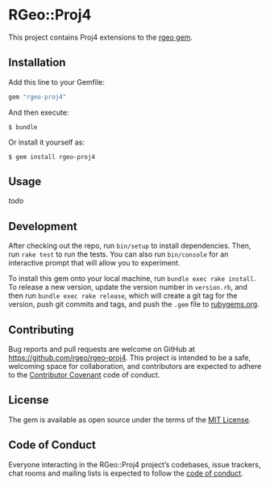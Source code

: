 # RGeo::Proj4

This project contains Proj4 extensions to the [rgeo gem](https://github.com/rgeo/rgeo).

## Installation

Add this line to your Gemfile:

```ruby
gem "rgeo-proj4"
```

And then execute:

    $ bundle

Or install it yourself as:

    $ gem install rgeo-proj4

## Usage

_todo_


## Development

After checking out the repo, run `bin/setup` to install dependencies. Then, run `rake test` to run the tests. You can also run `bin/console` for an interactive prompt that will allow you to experiment.

To install this gem onto your local machine, run `bundle exec rake install`. To release a new version, update the version number in `version.rb`, and then run `bundle exec rake release`, which will create a git tag for the version, push git commits and tags, and push the `.gem` file to [rubygems.org](https://rubygems.org).

## Contributing

Bug reports and pull requests are welcome on GitHub at https://github.com/rgeo/rgeo-proj4. This project is intended to be a safe, welcoming space for collaboration, and contributors are expected to adhere to the [Contributor Covenant](http://contributor-covenant.org) code of conduct.

## License

The gem is available as open source under the terms of the [MIT License](https://opensource.org/licenses/MIT).

## Code of Conduct

Everyone interacting in the RGeo::Proj4 project’s codebases, issue trackers, chat rooms and mailing lists is expected to follow the [code of conduct](https://github.com/rgeo/rgeo-proj4/blob/master/CODE_OF_CONDUCT.md).

